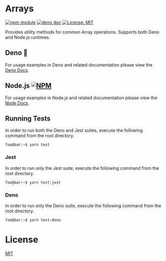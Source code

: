 # Arrays
[![npm module](https://img.shields.io/badge/node-doc-blue)](https://damianperera.github.io/array-utils/interfaces/__global.array.html) [![deno doc](https://doc.deno.land/badge.svg)](https://doc.deno.land/https/deno.land/x/arrays/mod.ts) [![License: MIT](https://img.shields.io/badge/License-MIT-yellow.svg)](https://opensource.org/licenses/MIT)

Provides utility methods for common Array operations. Supports both Deno and Node.js runtimes.

## Deno :sauropod:
For usage examples in Deno and related documentation please view the [Deno Docs](https://doc.deno.land/https/deno.land/x/arrays/mod.ts).

## Node.js [![NPM](https://nodei.co/npm/ts-arrays.png?mini=true)](https://nodei.co/npm/ts-arrays/)
For usage examples in Node.js and related documentation please view the [Node Docs](https://damianperera.github.io/ts-arrays/interfaces/__global.array.html).

## Running Tests
In order to run both the Deno and Jest suites, execute the following command from the root directory.
```console
foo@bar:~$ yarn test
```

### Jest
In order to run only the Jest suite, execute the following command from the root directory.
```console
foo@bar:~$ yarn test:jest
```

### Deno
In order to run only the Deno suite, execute the following command from the root directory.
```console
foo@bar:~$ yarn test:deno
```

# License

[MIT](./LICENSE)
